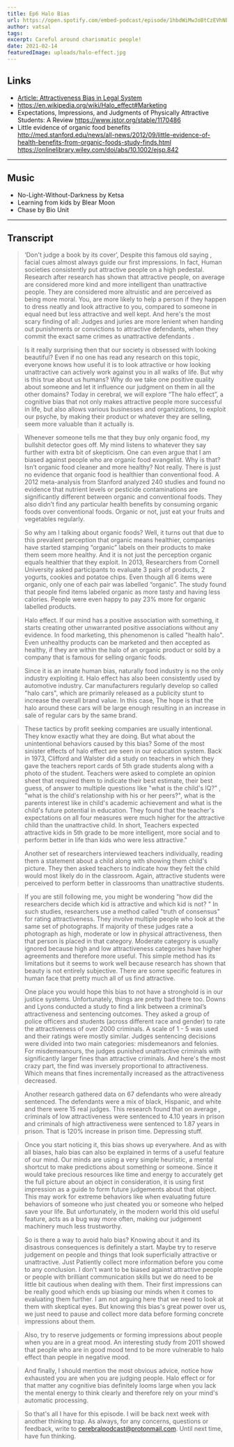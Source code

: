 ```yaml
---
title: Ep6 Halo Bias 
url: https://open.spotify.com/embed-podcast/episode/1hbdWiMwJoBtCzEVhNbdjR
author: vatsal 
tags:
excerpt: Careful around charismatic people! 
date: 2021-02-14
featuredImage: uploads/halo-effect.jpg
---
```


## Links
* [Article: Attractiveness Bias in Legal System](https://www.thelawproject.com.au/insights/attractiveness-bias-in-the-legal-system) 
* https://en.wikipedia.org/wiki/Halo_effect#Marketing
* Expectations, Impressions, and Judgments of Physically Attractive Students: A Review https://www.jstor.org/stable/1170486 
* Little evidence of organic food benefits http://med.stanford.edu/news/all-news/2012/09/little-evidence-of-health-benefits-from-organic-foods-study-finds.html https://onlinelibrary.wiley.com/doi/abs/10.1002/ejsp.842


-------

## Music
* No-Light-Without-Darkness by Ketsa
* Learning from kids by Blear Moon
* Chase by Bio Unit

---
## Transcript

>‘Don't judge a book by its cover’,  Despite this famous old saying , facial cues almost always guide our first impressions. In fact, Human societies consistently put attractive people on a high pedestal. Research after research has shown that attractive people, on average are considered more kind and more intelligent than unattractive people. They are considered more altruistic and are perceived as being more moral. You, are more likely to help a person if they happen to dress neatly and look attractive to you,  compared to someone in equal need but less attractive and well kept. And here's the most scary finding of all: Judges and juries are more lenient when handing out punishments or convictions to attractive defendants,  when they commit the exact same crimes as unattractive defendants . 

>Is it really surprising then that our society is obsessed with looking beautiful? Even if no one has read any research on this topic, everyone knows how useful it is to look attractive or how looking unattractive can actively work against you in all walks of life. 
>But why is this true about us humans? Why do we take one positive quality about someone and let it influence our judgment on them in all the other domains? Today in cerebral, we will explore “The halo effect”, a cognitive bias that not only makes attractive people more successful in life, but also allows various businesses and organizations, to exploit our psyche, by making their product or whatever they are selling, seem more valuable than it actually is. 

>Whenever someone tells me that they buy only organic food, my bullshit detector goes off. My mind listens to whatever they say further with extra bit of skepticism. One can even argue that I am biased against people who are organic food evangelist. Why is that? Isn’t organic food cleaner and more healthy? Not really. There is just no evidence that organic food is healthier than conventional food. A 2012 meta-analysis from Stanford analyzed 240 studies and found no evidence that nutrient levels or pesticide contaminations are significantly different between organic and conventional foods. They also didn’t find any particular health benefits by consuming organic foods over conventional foods. Organic or not, just eat your fruits and vegetables regularly. 

>So why am I talking about organic foods?  Well, it turns out that due to this prevalent perception that organic means healthier,  companies have started stamping “organic” labels on their products to make them seem more healthy. And it is not just the perception organic equals healthier that they exploit.  In 2013,   Researchers from Cornell University asked participants to evaluate 3 pairs of products, 2 yogurts, cookies and potatoe chips. Even though all 6 items were organic, only one of each pair was labelled “organic”. The study found that people find items labeled organic as more tasty and having less calories. People were even happy to pay 23% more for organic labelled products. 

>Halo effect. If our mind has a positive association with something, it starts creating other unwarranted positive associations without any evidence. In food marketing, this phenomenon is called "health halo". Even unhealthy products can be marketed and then accepted as healthy, if they are within the halo of an organic product or sold by a company that is famous for selling organic foods. 

>Since it is an innate human bias, naturally food industry is no the only industry exploiting it. Halo effect has also been consistently used by automotive industry. Car manufacturers regularly develop so called "halo cars", which are primarily released as a publicity stunt to increase the overall brand value. In this case, The hope is that the halo around these cars will be large enough resulting in an increase in sale of regular cars by the same brand. 

>These tactics by profit seeking companies  are usually intentional. They know exactly what they are doing. But what about the unintentional behaviors caused by this bias?  Some of the most sinister effects of halo effect are seen in our education system. Back in 1973, Clifford and Walster did a study on teachers in which they gave the teachers report cards of 5th grade students along with  a photo of the student. Teachers were asked to complete an opinion sheet that required them to indicate their best estimate, their best guess,  of answer to multiple questions like "what is the child's IQ?" , "what is the child's relationship with his or her peers?", what is the parents interest like in child's academic achievement and what is the child's future potential in education. They found  that the teacher's  expectations on all four measures were much higher for the attractive child than the unattractive child. In short, Teachers expected attractive kids in 5th grade to be more intelligent, more social and to perform better in life than kids who were less attractive."

>Another set of researchers interviewed teachers individually,  reading them a statement about a child along with showing them child's picture. They then asked teachers to indicate how they felt the child would most likely do in the classroom. Again, attractive students were perceived to perform better in classrooms than unattractive students.  

>If you are still following me, you might be wondering "how did the researchers decide which kid is attractive and which kid is not? " In such studies, researchers use a method called "truth of consensus" for rating attractiveness. They involve multiple people who look at the same set of photographs. If majority of these judges rate a photograph as high, moderate or low in physical attractiveness, then that person is placed in that category. Moderate category is usually ignored because high and low attractiveness categories have higher agreements and therefore more useful.  This simple method has its limitations but it seems to work well because research has shown that beauty is not entirely subjective. There are some specific features in human face that pretty much all of us find attractive. 

>One place you would hope this bias to not have a stronghold is in our justice systems. Unfortunately, things are pretty bad there too. Downs and Lyons conducted a study to find  a link between a criminal’s attractiveness and sentencing outcomes. They asked a group of police officers and students (across different race and gender) to rate the attractiveness of over 2000 criminals. A scale of 1 - 5 was used and their ratings were mostly similar. Judges sentencing decisions were divided into two main categories: misdemeanors and felonies. For misdemeanours, the judges punished  unattractive criminals with significantly larger fines than attractive criminals. And here's the most crazy part, the find was inversely proportional to attractiveness. Which means that fines incrementally increased as the attractiveness decreased. 

>Another research gathered data on 67 defendants who were already sentenced. The defendants were a mix of black, Hispanic, and white and there were 15 real judges. This research found that on average , criminals of low attractiveness were sentenced to 4.10 years in prison and criminals of high attractiveness were sentenced to 1.87 years in prison. That is 120% increase in prison time. Depressing stuff. 

>Once you start noticing it, this bias shows up everywhere. And as with all biases, halo bias can also be explained in terms of a useful feature of our mind. Our minds are using a very simple heuristic, a mental shortcut to make predictions about something or someone. Since it would take precious resources like time and energy to accurately get the full picture about an object in consideration, it is using first impression as a guide to form future judgements about that object. This may work for extreme behaviors like when evaluating future behaviors of someone who just cheated you or someone who helped save your life. But unfortunately, in the modern world this old useful feature, acts as a bug way more often, making our judgement machinery much less trustworthy. 

>So is there a way to avoid halo bias? Knowing about it and its disastrous consequences is definitely a start. Maybe try to reserve judgement on people and things that look superficially attractive or unattractive. Just Patiently collect more information before you come to any conclusion. I don't want to be biased against attractive people or people with brilliant communication skills but we do need to be little bit cautious when dealing with them. Their first impressions can be really good which ends up biasing our minds when it comes to evaluating them further. I am not arguing here that we need to look at them with skeptical eyes. But knowing this bias's great power over us, we just need to pause and collect more data before forming concrete impressions about them. 

>Also, try to reserve judgements or forming impressions about people when you are in a great mood. An interesting study from 2011 showed that people who are in good mood tend to be more vulnerable to halo effect than people in negative mood. 

>And finally, I should mention the most obvious advice, notice how exhausted you are when you are judging people.  Halo effect or for that matter any cognitive bias definitely looms large when you lack the mental energy to think clearly and therefore rely on your mind's automatic processing. 

>So that's all I have for this episode. I will be back next week with another thinking trap. As always, for any concerns, questions or feedback, write to cerebralpodcast@protonmail.com. Until next time, have fun thinking. 

